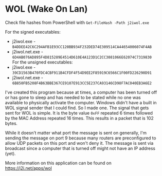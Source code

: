 # WOL (Wake On Lan)


Check file hashes from PowerShell with `Get-FileHash -Path j2iwol.exe`

For the signed executables:
* j2iwol.exe - `B4DDEE42C6C294AFB1E93CC120BB934F232DED74E309514CA44654006074F4AB`
* j2iwol.net.exe - `6D4AB076AD895F4D815289E4514D610E4A123D1C2CC3081066E62074C7319830`
For the unsigned executables:
* j2iwol.exe - `39CD1563B470FDC4CBF911B4CFDF4F54D9EE2F85919C6566C1F00FD226290D91`
* j2iwol.net.exe - `6B850FB5208F4B63BBE367CE9107E913CC5E237CA93146CD98F7AC040EB3A6E2`


I've created this program because at times, a computer has been turned off or has gone to sleep 
and has needed to be stated while no one was available to physically activate the computer. Windows
didn't have a built in WOL signal sender that I could find. So I made one. The signal that gets
sent for WOL is simple.  It is the byte value `0xFF` repeated 6 times followed by the MAC Address
repeated 16 times. This results in a packet that is 102 bytes. 

While it doesn't matter what port the message is sent on generally, I'm sending the message on 
port 9 because many routers are preconfigured to allow UDP packets on this port and won't deny
it. The message is sent via broadcast since a computer that is turned off might not have an IP 
address (yet).

More information on this application can be found on https://j2i.net/apps/wol
